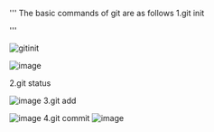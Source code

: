 
'''
The basic commands of git are as follows
  1.git init

  '''
  
  ![gitinit](https://user-images.githubusercontent.com/48467521/194320193-eb555843-980e-49f6-8a51-907add07dd4c.png)

  ![image](http:/Assignment_Git/Ineuron_git_assignments/Images/gitinit.png)


2.git status 

![image](http:/Assignment_Git/Ineuron_git_assignments/Images/gitstatus.png)
3.git add

![image](http:/Assignment_Git/Ineuron_git_assignments/Images//gitadd.png)
4.git commit
![image](http:/Assignment_Git/Ineuron_git_assignments/Images/gitcommit.png)
